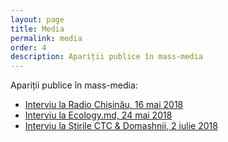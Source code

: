 ```yaml
---
layout: page
title: Media
permalink: media
order: 4
description: Apariții publice în mass-media
---
```


Apariții publice în mass-media:

* [Interviu la Radio Chișinău, 16 mai
2018](https://www.facebook.com/homeschoolingmoldova/posts/406732656469624)
* [Interviu la Ecology.md, 24 mai
2018](https://www.facebook.com/homeschoolingmoldova/posts/395241287618761)
* [Interviu la Știrile CTC & Domashnii, 2 iulie
2018](https://www.facebook.com/homeschoolingmoldova/posts/420074498468773)
